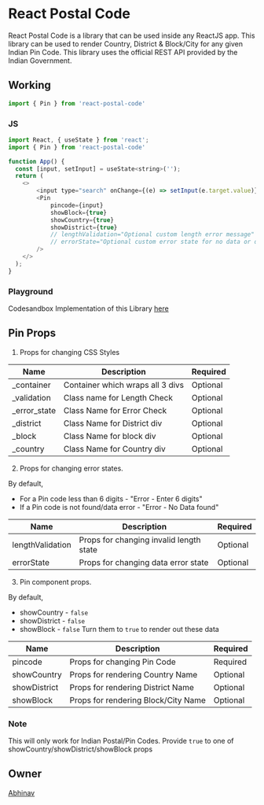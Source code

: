 # React Postal Code

React Postal Code is a library that can be used inside any ReactJS app. This library can be used to render Country, District & Block/City for any given Indian Pin Code. This library uses the official REST API provided by the Indian Government.

## Working

```js
import { Pin } from 'react-postal-code'
```

### JS

```js
import React, { useState } from 'react';
import { Pin } from 'react-postal-code'

function App() {
  const [input, setInput] = useState<string>('');
  return (
    <>
        <input type="search" onChange={(e) => setInput(e.target.value)}>
        <Pin
            pincode={input}
            showBlock={true}
            showCountry={true}
            showDistrict={true}
            // lengthValidation="Optional custom length error message"
            // errorState="Optional custom error state for no data or data error"
        />
    </>
  );
}
```

### Playground

Codesandbox Implementation of this Library [here](https://codesandbox.io/s/relaxed-ritchie-8c3yy6?file=/src/App.tsx)

## Pin Props

1. Props for changing CSS Styles

| Name          | Description                      | Required |
| ------------- | -------------------------------- | -------- |
| \_container   | Container which wraps all 3 divs | Optional |
| \_validation  | Class name for Length Check      | Optional |
| \_error_state | Class Name for Error Check       | Optional |
| \_district    | Class Name for District div      | Optional |
| \_block       | Class Name for block div         | Optional |
| \_country     | Class Name for Country div       | Optional |

2. Props for changing error states.

By default,

- For a Pin code less than 6 digits - "Error - Enter 6 digits"
- If a Pin code is not found/data error - "Error - No Data found"

| Name             | Description                             | Required |
| ---------------- | --------------------------------------- | -------- |
| lengthValidation | Props for changing invalid length state | Optional |
| errorState       | Props for changing data error state     | Optional |

3. Pin component props.

By default,

- showCountry - `false`
- showDistrict - `false`
- showBlock - `false`
  Turn them to `true` to render out these data

| Name         | Description                         | Required |
| ------------ | ----------------------------------- | -------- |
| pincode      | Props for changing Pin Code         | Required |
| showCountry  | Props for rendering Country Name    | Optional |
| showDistrict | Props for rendering District Name   | Optional |
| showBlock    | Props for rendering Block/City Name | Optional |

### Note

This will only work for Indian Postal/Pin Codes.
Provide `true` to one of showCountry/showDistrict/showBlock props

## Owner

[Abhinav](https://twitter.com/abhhnv)
